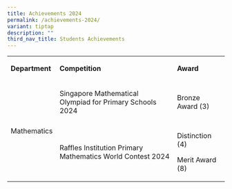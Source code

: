 ```yaml
---
title: Achievements 2024
permalink: /achievements-2024/
variant: tiptap
description: ""
third_nav_title: Students Achievements
---
```

<table style="minWidth: 75px">
<colgroup>
<col>
<col>
<col>
</colgroup>
<tbody>
<tr>
<td rowspan="1" colspan="1">
<p><strong>Department</strong>
</p>
</td>
<td rowspan="1" colspan="1">
<p><strong>Competition</strong>
</p>
</td>
<td rowspan="1" colspan="1">
<p><strong>Award</strong>
</p>
</td>
</tr>
<tr>
<td rowspan="2" colspan="1">
<p>Mathematics</p>
</td>
<td rowspan="1" colspan="1">
<p>Singapore Mathematical Olympiad for Primary Schools 2024</p>
</td>
<td rowspan="1" colspan="1">
<p>Bronze Award (3)</p>
</td>
</tr>
<tr>
<td rowspan="1" colspan="1">
<p>Raffles Institution Primary Mathematics World Contest 2024</p>
</td>
<td rowspan="1" colspan="1">
<p>Distinction (4)</p>
<p>Merit Award (8)</p>
</td>
</tr>
</tbody>
</table>
<p></p>